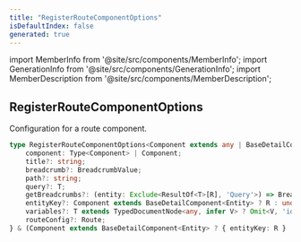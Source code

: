 ```yaml
---
title: "RegisterRouteComponentOptions"
isDefaultIndex: false
generated: true
---
```

<!-- This file was generated from the Vendure source. Do not modify. Instead, re-run the "docs:build" script -->
import MemberInfo from '@site/src/components/MemberInfo';
import GenerationInfo from '@site/src/components/GenerationInfo';
import MemberDescription from '@site/src/components/MemberDescription';


## RegisterRouteComponentOptions

<GenerationInfo sourceFile="packages/admin-ui/src/lib/core/src/extension/register-route-component.ts" sourceLine="19" packageName="@vendure/admin-ui" />

Configuration for a route component.

```ts title="Signature"
type RegisterRouteComponentOptions<Component extends any | BaseDetailComponent<Entity>, Entity extends { id: string; updatedAt?: string }, T extends DocumentNode | TypedDocumentNode<any, { id: string }>, Field extends keyof ResultOf<T>, R extends Field> = {
    component: Type<Component> | Component;
    title?: string;
    breadcrumb?: BreadcrumbValue;
    path?: string;
    query?: T;
    getBreadcrumbs?: (entity: Exclude<ResultOf<T>[R], 'Query'>) => BreadcrumbValue;
    entityKey?: Component extends BaseDetailComponent<Entity> ? R : undefined;
    variables?: T extends TypedDocumentNode<any, infer V> ? Omit<V, 'id'> : never;
    routeConfig?: Route;
} & (Component extends BaseDetailComponent<Entity> ? { entityKey: R } : unknown)
```
